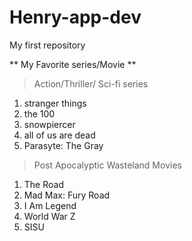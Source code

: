 # Henry-app-dev
My first repository

** My Favorite series/Movie **

> Action/Thriller/ Sci-fi series 
1. stranger things
2. the 100
3. snowpiercer
4. all of us are dead
5. Parasyte: The Gray

 > Post Apocalyptic Wasteland Movies
1. The Road
2. Mad Max: Fury Road
3. I Am Legend
4. World War Z
5. SISU
   

